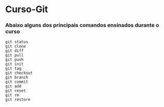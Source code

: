 # Curso-Git

### Abaixo alguns dos principais comandos ensinados durante o curso


```
git status
git clone
git diff 
git pull
git push
git init 
git tag
git checkout
git branch
git commit
git add
git reset 
git rm
git restore

```
